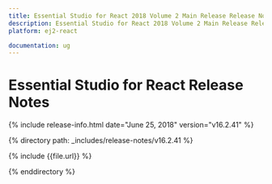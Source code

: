 ```yaml
---
title: Essential Studio for React 2018 Volume 2 Main Release Release Notes  
description: Essential Studio for React 2018 Volume 2 Main Release Release Notes  
platform: ej2-react

documentation: ug
---
```


# Essential Studio for  React  Release Notes  

{% include release-info.html date="June 25, 2018"   version="v16.2.41"  %} 

{% directory path: _includes/release-notes/v16.2.41 %}

{% include {{file.url}} %}

{% enddirectory %}
